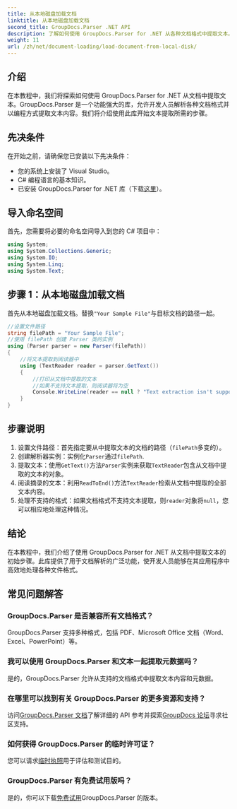 ```yaml
---
title: 从本地磁盘加载文档
linktitle: 从本地磁盘加载文档
second_title: GroupDocs.Parser .NET API
description: 了解如何使用 GroupDocs.Parser for .NET 从各种文档格式中提取文本。使用 C# 轻松高效地提取文本。
weight: 11
url: /zh/net/document-loading/load-document-from-local-disk/
---
```

## 介绍
在本教程中，我们将探索如何使用 GroupDocs.Parser for .NET 从文档中提取文本。GroupDocs.Parser 是一个功能强大的库，允许开发人员解析各种文档格式并以编程方式提取文本内容。我们将介绍使用此库开始文本提取所需的步骤。
## 先决条件
在开始之前，请确保您已安装以下先决条件：
- 您的系统上安装了 Visual Studio。
- C# 编程语言的基本知识。
- 已安装 GroupDocs.Parser for .NET 库（下载[这里](https://releases.groupdocs.com/parser/net/)）。

## 导入命名空间
首先，您需要将必要的命名空间导入到您的 C# 项目中：
```csharp
using System;
using System.Collections.Generic;
using System.IO;
using System.Linq;
using System.Text;
```
## 步骤 1：从本地磁盘加载文档
首先从本地磁盘加载文档。替换`"Your Sample File"`与目标文档的路径一起。
```csharp
//设置文件路径
string filePath = "Your Sample File";
//使用 filePath 创建 Parser 类的实例
using (Parser parser = new Parser(filePath))
{
    //将文本提取到阅读器中
    using (TextReader reader = parser.GetText())
    {
        //打印从文档中提取的文本
        //如果不支持文本提取，则阅读器将为空
        Console.WriteLine(reader == null ? "Text extraction isn't supported" : reader.ReadToEnd());
    }
}
```
## 步骤说明
1. 设置文件路径：首先指定要从中提取文本的文档的路径（`filePath`多变的）。
2. 创建解析器实例：实例化`Parser`通过`filePath`.
3. 提取文本：使用`GetText()`方法`Parser`实例来获取`TextReader`包含从文档中提取的文本的对象。
4. 阅读摘录的文本：利用`ReadToEnd()`方法`TextReader`检索从文档中提取的全部文本内容。
5. 处理不支持的格式：如果文档格式不支持文本提取，则`reader`对象将`null`，您可以相应地处理这种情况。

## 结论
在本教程中，我们介绍了使用 GroupDocs.Parser for .NET 从文档中提取文本的初始步骤。此库提供了用于文档解析的广泛功能，使开发人员能够在其应用程序中高效地处理各种文件格式。

## 常见问题解答
### GroupDocs.Parser 是否兼容所有文档格式？
GroupDocs.Parser 支持多种格式，包括 PDF、Microsoft Office 文档（Word、Excel、PowerPoint）等。
### 我可以使用 GroupDocs.Parser 和文本一起提取元数据吗？
是的，GroupDocs.Parser 允许从支持的文档格式中提取文本内容和元数据。
### 在哪里可以找到有关 GroupDocs.Parser 的更多资源和支持？
访问[GroupDocs.Parser 文档](https://tutorials.groupdocs.com/parser/net/)了解详细的 API 参考并探索[GroupDocs 论坛](https://forum.groupdocs.com/c/parser/17)寻求社区支持。
### 如何获得 GroupDocs.Parser 的临时许可证？
您可以请求[临时执照](https://purchase.groupdocs.com/temporary-license/)用于评估和测试目的。
### GroupDocs.Parser 有免费试用版吗？
是的，你可以下载[免费试用](https://releases.groupdocs.com/)GroupDocs.Parser 的版本。